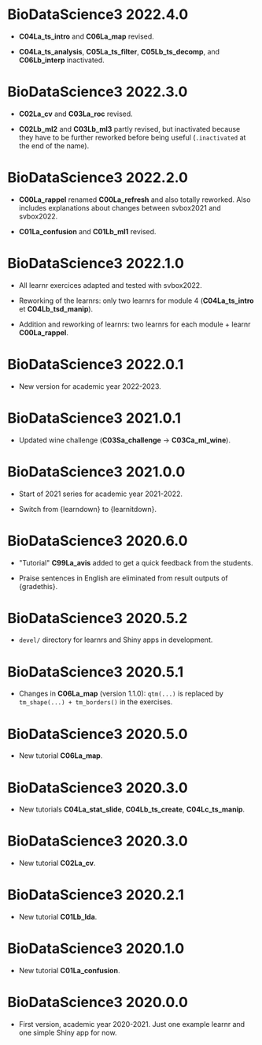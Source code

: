 # BioDataScience3 2022.4.0

-   **C04La_ts_intro** and **C06La_map** revised.

-   **C04La_ts_analysis**, **C05La_ts_filter**, **C05Lb_ts_decomp**, and **C06Lb_interp** inactivated.

# BioDataScience3 2022.3.0

-   **C02La_cv** and **C03La_roc** revised.

-   **C02Lb_ml2** and **C03Lb_ml3** partly revised, but inactivated because they have to be further reworked before being useful (`.inactivated` at the end of the name).

# BioDataScience3 2022.2.0

-   **C00La_rappel** renamed **C00La_refresh** and also totally reworked. Also includes explanations about changes between svbox2021 and svbox2022.

-   **C01La_confusion** and **C01Lb_ml1** revised.

# BioDataScience3 2022.1.0

-   All learnr exercices adapted and tested with svbox2022.

-   Reworking of the learnrs: only two learnrs for module 4 (**C04La_ts_intro** et **C04Lb_tsd_manip**).

-   Addition and reworking of learnrs: two learnrs for each module + learnr **C00La_rappel**.

# BioDataScience3 2022.0.1

-   New version for academic year 2022-2023.

# BioDataScience3 2021.0.1

-   Updated wine challenge (**C03Sa_challenge** -\> **C03Ca_ml_wine**).

# BioDataScience3 2021.0.0

-   Start of 2021 series for academic year 2021-2022.

-   Switch from {learndown} to {learnitdown}.

# BioDataScience3 2020.6.0

-   "Tutorial" **C99La_avis** added to get a quick feedback from the students.

-   Praise sentences in English are eliminated from result outputs of {gradethis}.

# BioDataScience3 2020.5.2

-   `devel/` directory for learnrs and Shiny apps in development.

# BioDataScience3 2020.5.1

-   Changes in **C06La_map** (version 1.1.0): `qtm(...)` is replaced by `tm_shape(...) + tm_borders()` in the exercises.

# BioDataScience3 2020.5.0

-   New tutorial **C06La_map**.

# BioDataScience3 2020.3.0

-   New tutorials **C04La_stat_slide**, **C04Lb_ts_create**, **C04Lc_ts_manip**.

# BioDataScience3 2020.3.0

-   New tutorial **C02La_cv**.

# BioDataScience3 2020.2.1

-   New tutorial **C01Lb_lda**.

# BioDataScience3 2020.1.0

-   New tutorial **C01La_confusion**.

# BioDataScience3 2020.0.0

-   First version, academic year 2020-2021. Just one example learnr and one simple Shiny app for now.
